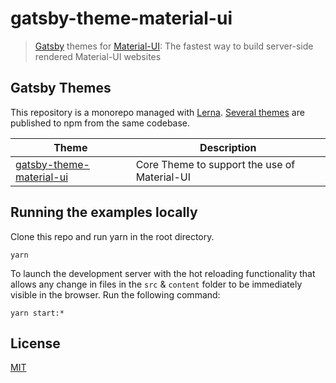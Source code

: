 # gatsby-theme-material-ui

> [Gatsby](https://github.com/gatsbyjs/gatsby) themes for
> [Material-UI](https://github.com/mui-org/material-ui): The fastest way to build server-side rendered Material-UI websites

## Gatsby Themes

This repository is a monorepo managed with [Lerna](https://github.com/lerna/lerna). [Several themes](/packages) are published to npm from the same codebase.

| Theme                                                          | Description                                  |
| -------------------------------------------------------------- | -------------------------------------------- |
| [gatsby-theme-material-ui](/packages/gatsby-theme-material-ui) | Core Theme to support the use of Material-UI |

## Running the examples locally

Clone this repo and run yarn in the root directory.

```
yarn
```

To launch the development server with the hot reloading functionality that allows any change in files in the `src` & `content` folder to be immediately visible in the browser. Run the following command:

```
yarn start:*
```

## License

[MIT](LICENSE)
